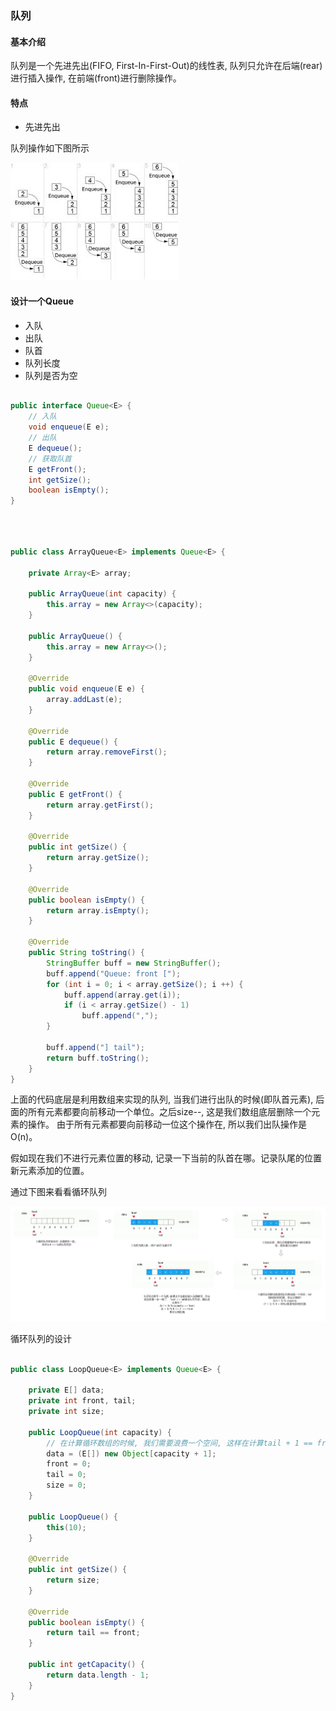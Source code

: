 ### 队列

#### 基本介绍
队列是一个先进先出(FIFO, First-In-First-Out)的线性表, 队列只允许在后端(rear)进行插入操作, 在前端(front)进行删除操作。

#### 特点
  * 先进先出

队列操作如下图所示

![avatar](https://github.com/basebase/img_server/blob/master/common/queue01.jpeg?raw=true)



#### 设计一个Queue
  * 入队
  * 出队
  * 队首
  * 队列长度
  * 队列是否为空


```java

public interface Queue<E> {
    // 入队
    void enqueue(E e);
    // 出队
    E dequeue();
    // 获取队首
    E getFront();
    int getSize();
    boolean isEmpty();
}
```


```java



public class ArrayQueue<E> implements Queue<E> {

    private Array<E> array;

    public ArrayQueue(int capacity) {
        this.array = new Array<>(capacity);
    }

    public ArrayQueue() {
        this.array = new Array<>();
    }

    @Override
    public void enqueue(E e) {
        array.addLast(e);
    }

    @Override
    public E dequeue() {
        return array.removeFirst();
    }

    @Override
    public E getFront() {
        return array.getFirst();
    }

    @Override
    public int getSize() {
        return array.getSize();
    }

    @Override
    public boolean isEmpty() {
        return array.isEmpty();
    }

    @Override
    public String toString() {
        StringBuffer buff = new StringBuffer();
        buff.append("Queue: front [");
        for (int i = 0; i < array.getSize(); i ++) {
            buff.append(array.get(i));
            if (i < array.getSize() - 1)
                buff.append(",");
        }

        buff.append("] tail");
        return buff.toString();
    }
}
```


上面的代码底层是利用数组来实现的队列, 当我们进行出队的时候(即队首元素), 后面的所有元素都要向前移动一个单位。之后size--, 这是我们数组底层删除一个元素的操作。
由于所有元素都要向前移动一位这个操作在, 所以我们出队操作是O(n)。

假如现在我们不进行元素位置的移动, 记录一下当前的队首在哪。记录队尾的位置新元素添加的位置。

通过下图来看看循环队列

![avatar](https://github.com/basebase/img_server/blob/master/common/queue02.png?raw=true)


循环队列的设计

```java

public class LoopQueue<E> implements Queue<E> {

    private E[] data;
    private int front, tail;
    private int size;

    public LoopQueue(int capacity) {
        // 在计算循环数组的时候, 我们需要浪费一个空间, 这样在计算tail + 1 == front的时候就可以用到或者说(tail + 1) % capacity == front
        data = (E[]) new Object[capacity + 1];
        front = 0;
        tail = 0;
        size = 0;
    }

    public LoopQueue() {
        this(10);
    }

    @Override
    public int getSize() {
        return size;
    }

    @Override
    public boolean isEmpty() {
        return tail == front;
    }

    public int getCapacity() {
        return data.length - 1;
    }
}
```
